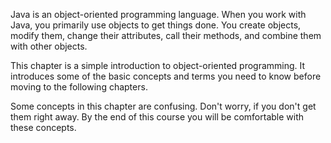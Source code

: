 Java is an object-oriented programming language. When you work with Java, you
primarily use objects to get things done. You create objects, modify them,
change their attributes, call their methods, and combine them with other objects.

This chapter is a simple introduction to object-oriented programming. It
introduces some of the basic concepts and terms you need to know before
moving to the following chapters.

Some concepts in this chapter are confusing. Don't worry, if you don't get
them right away. By the end of this course you will be comfortable with these
concepts.